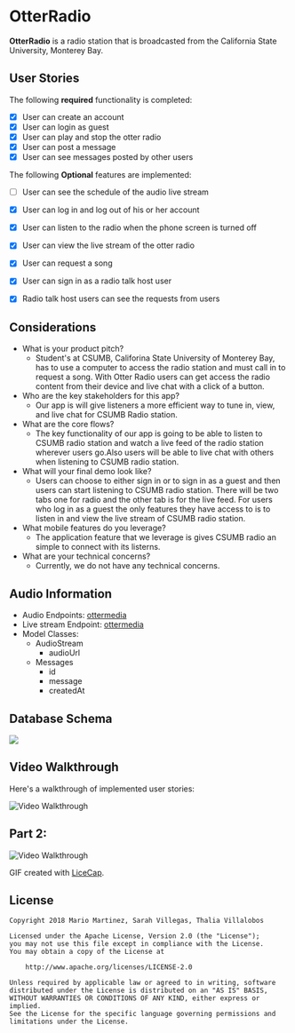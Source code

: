 # OtterRadio

**OtterRadio** is a radio station that is broadcasted from the California State University, Monterey Bay.

## User Stories

The following **required** functionality is completed:

- [X] User can create an account 
- [x] User can login as guest
- [X] User can play and stop the otter radio
- [X] User can post a message
- [X] User can see messages posted by other users

The following **Optional** features are implemented:

- [ ] User can see the schedule of the audio live stream
- [x] User can log in and log out of his or her account
- [x] User can listen to the radio when the phone screen is turned off
- [X] User can view the live stream of the otter radio
- [x] User can request a song
- [x] User can sign in as a radio talk host user
- [x] Radio talk host users can see the requests from users


## Considerations
- What is your product pitch?
   * Student's at CSUMB, Califorina State University of Monterey Bay, has to use a computer to access the radio station and must call in to request a song. With Otter Radio users can get access the radio content from their device and live chat with a click of a button.  
- Who are the key stakeholders for this app?
   * Our app is will give listeners a more efficient way to tune in, view, and live chat for CSUMB Radio station.  
- What are the core flows? 
    * The key functionality of our app is going to be able to listen to CSUMB radio station and watch a live feed of the radio station wherever users go.Also users will be able to live chat with others when listening to CSUMB radio station. 
- What will your final demo look like? 
    * Users can choose to either sign in or to sign in as a guest and then users can start listening to CSUMB radio station. There will be two tabs one for radio and the other tab is for the live feed. For users who log in as a guest the only features they have access to is to listen in and view the live stream of CSUMB radio station.     
- What mobile features do you leverage?
   * The application feature that we leverage is gives CSUMB radio an simple to connect with its listerns.  
- What are your technical concerns?
   * Currently, we do not have any technical concerns.  

## Audio Information
- Audio Endpoints: [ottermedia](http://icecast.csumb.edu:8000/ottermedia) 
- Live stream Endpoint: [ottermedia](http://media.csumb.edu/www/player/encoder.php?en=3&f=1)
- Model Classes:
  * AudioStream 
    - audioUrl
  * Messages
    - id
    - message
    - createdAt


## Database Schema 
<img src="http://i68.tinypic.com/2hrikxw.jpg">

## Video Walkthrough

Here's a walkthrough of implemented user stories:

<img src='https://i.imgur.com/UrxlHMH.gif' title='Video Walkthrough' width='' alt='Video Walkthrough' />

## Part 2:
<img src='https://i.imgur.com/6BZoROK.gif' title='Video Walkthrough' width='' alt='Video Walkthrough' />



GIF created with [LiceCap](http://www.cockos.com/licecap/).

## License

    Copyright 2018 Mario Martinez, Sarah Villegas, Thalia Villalobos 

    Licensed under the Apache License, Version 2.0 (the "License");
    you may not use this file except in compliance with the License.
    You may obtain a copy of the License at

        http://www.apache.org/licenses/LICENSE-2.0

    Unless required by applicable law or agreed to in writing, software
    distributed under the License is distributed on an "AS IS" BASIS,
    WITHOUT WARRANTIES OR CONDITIONS OF ANY KIND, either express or implied.
    See the License for the specific language governing permissions and
    limitations under the License.
